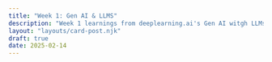 ```yaml
---
title: "Week 1: Gen AI & LLMS"
description: "Week 1 learnings from deeplearning.ai's Gen AI witgh LLMs course"
layout: "layouts/card-post.njk"
draft: true
date: 2025-02-14
---
```

